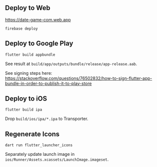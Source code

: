 ## Deploy to Web

https://date-game-com.web.app

```
firebase deploy
```

## Deploy to Google Play

```
flutter build appbundle
```

See result at `build/app/outputs/bundle/release/app-release.aab`.

See signing steps here: https://stackoverflow.com/questions/76502832/how-to-sign-flutter-app-bundle-in-order-to-publish-it-to-play-store

## Deploy to iOS

```
flutter build ipa
```

Drop `build/ios/ipa/*.ipa` to Transporter.


## Regenerate Icons

```
dart run flutter_launcher_icons
```

Separately update launch image in `ios/Runner/Assets.xcassets/LaunchImage.imageset`.
